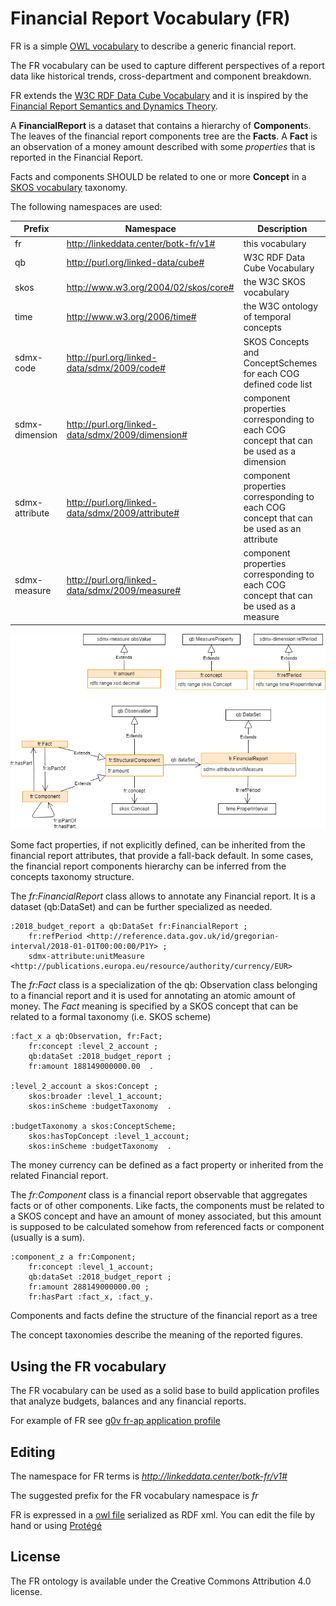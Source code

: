 Financial Report Vocabulary (FR)
=================================

FR is a simple [OWL vocabulary](https://www.w3.org/TR/owl2-primer/) to describe a generic financial report.

The FR vocabulary can be used to capture different perspectives of a report data like historical trends, cross-department and component breakdown. 

FR extends the [W3C RDF Data Cube Vocabulary](https://www.w3.org/TR/vocab-data-cube) and it is inspired by the [Financial Report Semantics and Dynamics Theory](doc/Theory-2017-06-26.pdf). 

A **FinancialReport** is a dataset that contains a hierarchy of **Component**s. The leaves of the financial report components tree are the **Facts**.
A **Fact** is an observation of a money amount described with some *properties* that is reported in the Financial Report.

Facts and components SHOULD be related to one or more **Concept** in a  [SKOS vocabulary](https://www.w3.org/TR/skos-primer) taxonomy.

The following namespaces are used:

Prefix          | Namespace                                         | Description
--------------- | ------------------------------------------------- | ----------------
fr              | http://linkeddata.center/botk-fr/v1#              | this vocabulary
qb              | http://purl.org/linked-data/cube#                 | W3C RDF Data Cube Vocabulary
skos            | http://www.w3.org/2004/02/skos/core#              | the W3C SKOS vocabulary
time            | http://www.w3.org/2006/time#                      | the W3C ontology of temporal concepts
sdmx-code       | http://purl.org/linked-data/sdmx/2009/code#       | SKOS Concepts and ConceptSchemes for each COG defined code list
sdmx-dimension  | http://purl.org/linked-data/sdmx/2009/dimension#  | component properties corresponding to each COG concept that can be used as a dimension
sdmx-attribute  | http://purl.org/linked-data/sdmx/2009/attribute#  | component properties corresponding to each COG concept that can be used as an attribute
sdmx-measure    | http://purl.org/linked-data/sdmx/2009/measure#    | component properties corresponding to each COG concept that can be used as a measure


![FR UML diagram](doc/uml-diagram.png)

Some fact properties, if not explicitly defined, can be inherited from the financial report attributes, that provide a fall-back default. 
In some cases, the financial report components hierarchy can be inferred from the concepts taxonomy structure.

The *fr:FinancialReport* class allows to annotate any Financial report. It is a dataset (qb:DataSet) and can be further specialized as needed.

```
:2018_budget_report a qb:DataSet fr:FinancialReport ;
	fr:refPeriod <http://reference.data.gov.uk/id/gregorian-interval/2018-01-01T00:00:00/P1Y> ;
	sdmx-attribute:unitMeasure <http://publications.europa.eu/resource/authority/currency/EUR> 
```

The *fr:Fact* class is a specialization of the qb: Observation class belonging to a financial report and it is used for annotating an atomic amount of money. 
The *Fact* meaning is specified by a SKOS concept that can be related to a formal taxonomy (i.e. SKOS scheme)

```
:fact_x a qb:Observation, fr:Fact;
    fr:concept :level_2_account ;
    qb:dataSet :2018_budget_report ;
    fr:amount 188149000000.00  .

:level_2_account a skos:Concept ;
    skos:broader :level_1_account; 
    skos:inScheme :budgetTaxonomy  .

:budgetTaxonomy a skos:ConceptScheme;
    skos:hasTopConcept :level_1_account; 
    skos:inScheme :budgetTaxonomy  .
```

The money currency can be defined as a fact property or inherited from the related Financial report.

The *fr:Component* class is a financial report observable that aggregates facts or of other components. Like  facts, the components must be related to a SKOS concept and have an amount of money associated, but this amount is supposed to be calculated somehow from referenced facts or component (usually is a sum).

```
:component_z a fr:Component;
    fr:concept :level_1_account;
    qb:dataSet :2018_budget_report ;
    fr:amount 288149000000.00 ;
    fr:hasPart :fact_x, :fact_y.
```

Components and facts define the structure of the financial report as a tree

The concept taxonomies describe the meaning of the reported figures. 


## Using the FR vocabulary

The FR vocabulary can be used as a solid base to build application profiles that analyze budgets, balances and any financial reports.

For example of FR  see [g0v fr-ap application profile](https://github.com/g0v-it/ontologies/blob/master/fr-ap/README.md)

## Editing

The namespace for FR terms is *http://linkeddata.center/botk-fr/v1#*

The suggested prefix for the FR vocabulary namespace is *fr*

FR is expressed in a [owl file](fr.owl) serialized as RDF xml. You can edit the file by hand or using [Protégé](https://protege.stanford.edu/)

## License

The FR ontology is available under the Creative Commons Attribution 4.0 license.
